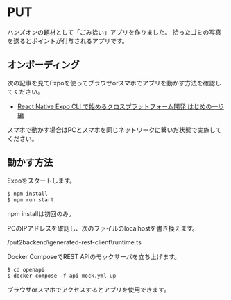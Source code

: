 # PUT

ハンズオンの題材として「ごみ拾い」アプリを作りました。
拾ったゴミの写真を送るとポイントが付与されるアプリです。

## オンボーディング

次の記事を見てExpoを使ってブラウザorスマホでアプリを動かす方法を確認してください。

- [React Native Expo CLI で始めるクロスプラットフォーム開発 はじめの一歩編](https://www.cresco.co.jp/blog/entry/12928/)

スマホで動かす場合はPCとスマホを同じネットワークに繋いだ状態で実施してください。

## 動かす方法

Expoをスタートします。

```
$ npm install
$ npm run start
```

npm installは初回のみ。

PCのIPアドレスを確認し、次のファイルのlocalhostを書き換えます。

/put2backend\generated-rest-client\runtime.ts

Docker ComposeでREST APIのモックサーバを立ち上げます。

```
$ cd openapi
$ docker-compose -f api-mock.yml up
```

ブラウザorスマホでアクセスするとアプリを使用できます。
